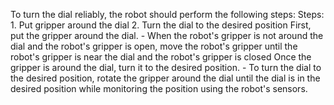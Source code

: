 To turn the dial reliably, the robot should perform the following steps:
    Steps:  1. Put gripper around the dial  2. Turn the dial to the desired position
    First, put the gripper around the dial.
    - When the robot's gripper is not around the dial and the robot's gripper is open, move the robot's gripper until the robot's gripper is near the dial and the robot's gripper is closed
    Once the gripper is around the dial, turn it to the desired position.
    - To turn the dial to the desired position, rotate the gripper around the dial until the dial is in the desired position while monitoring the position using the robot's sensors.